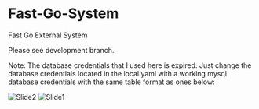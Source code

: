 # Fast-Go-System
Fast Go External System

Please see development branch.

Note: The database credentials that I used here is expired. Just change the database credentials located in the local.yaml with a working mysql database credentials with the same table format as ones below:

![Slide2](https://user-images.githubusercontent.com/102721031/231738896-dcccf321-eb73-4edc-9874-3455e242387b.JPG)
![Slide1](https://user-images.githubusercontent.com/102721031/231738909-01a4cf69-4eb4-4604-95e4-afcaee639aab.JPG)
